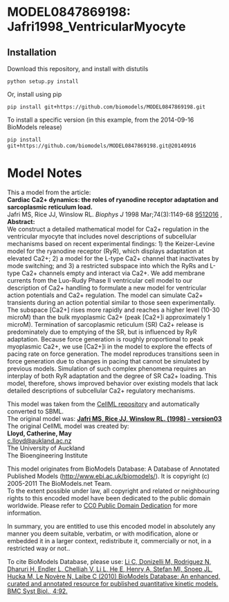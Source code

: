 # MODEL0847869198: Jafri1998_VentricularMyocyte

## Installation

Download this repository, and install with distutils

`python setup.py install`

Or, install using pip

`pip install git+https://github.com/biomodels/MODEL0847869198.git`

To install a specific version (in this example, from the 2014-09-16 BioModels release)

`pip install git+https://github.com/biomodels/MODEL0847869198.git@20140916`


# Model Notes


This a model from the article:  
**Cardiac Ca2+ dynamics: the roles of ryanodine receptor adaptation and sarcoplasmic reticulum load.**   
Jafri MS, Rice JJ, Winslow RL. _Biophys J_ 1998 Mar;74(3):1149-68
[9512016](http://www.ncbi.nlm.nih.gov/pubmed/9512016) ,  
**Abstract:**   
We construct a detailed mathematical model for Ca2+ regulation in the
ventricular myocyte that includes novel descriptions of subcellular mechanisms
based on recent experimental findings: 1) the Keizer-Levine model for the
ryanodine receptor (RyR), which displays adaptation at elevated Ca2+; 2) a
model for the L-type Ca2+ channel that inactivates by mode switching; and 3) a
restricted subspace into which the RyRs and L-type Ca2+ channels empty and
interact via Ca2+. We add membrane currents from the Luo-Rudy Phase II
ventricular cell model to our description of Ca2+ handling to formulate a new
model for ventricular action potentials and Ca2+ regulation. The model can
simulate Ca2+ transients during an action potential similar to those seen
experimentally. The subspace [Ca2+] rises more rapidly and reaches a higher
level (10-30 microM) than the bulk myoplasmic Ca2+ (peak [Ca2+]i approximately
1 microM). Termination of sarcoplasmic reticulum (SR) Ca2+ release is
predominately due to emptying of the SR, but is influenced by RyR adaptation.
Because force generation is roughly proportional to peak myoplasmic Ca2+, we
use [Ca2+]i in the model to explore the effects of pacing rate on force
generation. The model reproduces transitions seen in force generation due to
changes in pacing that cannot be simulated by previous models. Simulation of
such complex phenomena requires an interplay of both RyR adaptation and the
degree of SR Ca2+ loading. This model, therefore, shows improved behavior over
existing models that lack detailed descriptions of subcellular Ca2+ regulatory
mechanisms.

This model was taken from the [CellML
repository](http://www.cellml.org/models) and automatically converted to SBML.  
The original model was: [ **Jafri MS, Rice JJ, Winslow RL. (1998) -
version03** ](http://www.cellml.org/models/jafri_rice_winslow_1998_version03)  
The original CellML model was created by:  
**Lloyd, Catherine, May**   
c.lloyd@aukland.ac.nz  
The University of Auckland  
The Bioengineering Institute  

This model originates from BioModels Database: A Database of Annotated
Published Models (http://www.ebi.ac.uk/biomodels/). It is copyright (c)
2005-2011 The BioModels.net Team.  
To the extent possible under law, all copyright and related or neighbouring
rights to this encoded model have been dedicated to the public domain
worldwide. Please refer to [CC0 Public Domain
Dedication](http://creativecommons.org/publicdomain/zero/1.0/) for more
information.

In summary, you are entitled to use this encoded model in absolutely any
manner you deem suitable, verbatim, or with modification, alone or embedded it
in a larger context, redistribute it, commercially or not, in a restricted way
or not..  
  
To cite BioModels Database, please use: [Li C, Donizelli M, Rodriguez N,
Dharuri H, Endler L, Chelliah V, Li L, He E, Henry A, Stefan MI, Snoep JL,
Hucka M, Le Novère N, Laibe C (2010) BioModels Database: An enhanced, curated
and annotated resource for published quantitative kinetic models. BMC Syst
Biol., 4:92.](http://www.ncbi.nlm.nih.gov/pubmed/20587024)


